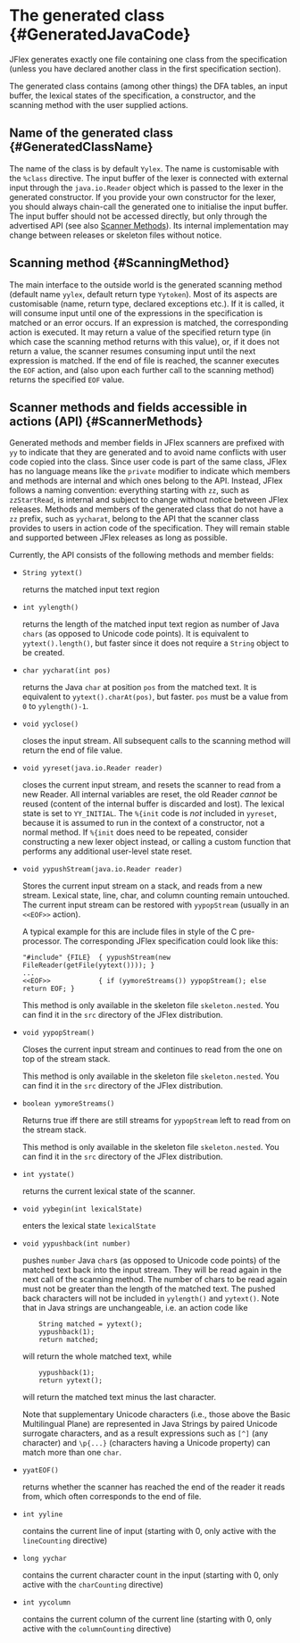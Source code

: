 The generated class {#GeneratedJavaCode}
===================

JFlex generates exactly one file containing one class from the
specification (unless you have declared another class in the first
specification section).

The generated class contains (among other things) the DFA tables, an
input buffer, the lexical states of the specification, a constructor,
and the scanning method with the user supplied actions.

Name of the generated class {#GeneratedClassName}
---------------------------

The name of the class is by default `Yylex`. The name is customisable with
the `%class` directive. The input buffer of the lexer is connected with
external input through the `java.io.Reader` object which is passed to the
lexer in the generated constructor. If you provide your own constructor for
the lexer, you should always chain-call the generated one to initialise the
input buffer. The input buffer should not be accessed directly, but only
through the advertised API (see also [Scanner Methods](#ScannerMethods)). Its
internal implementation may change between releases or skeleton files without
notice.

Scanning method {#ScanningMethod}
---------------

The main interface to the outside world is the generated scanning method
(default name `yylex`, default return type `Yytoken`). Most of its aspects
are customisable (name, return type, declared exceptions etc.). If it is
called, it will consume input until one of the expressions in the
specification is matched or an error occurs. If an expression is matched, the
corresponding action is executed. It may return a value of the specified
return type (in which case the scanning method returns with this value), or,
if it does not return a value, the scanner resumes consuming input until the
next expression is matched. If the end of file is reached, the scanner
executes the `EOF` action, and (also upon each further call to the scanning
method) returns the specified `EOF` value.


Scanner methods and fields accessible in actions (API) {#ScannerMethods}
------------------------------------------------------

Generated methods and member fields in JFlex scanners are prefixed with `yy`
to indicate that they are generated and to avoid name conflicts with user
code copied into the class. Since user code is part of the same class, JFlex
has no language means like the `private` modifier to indicate which members
and methods are internal and which ones belong to the API. Instead, JFlex
follows a naming convention: everything starting with `zz`, such as
`zzStartRead`, is internal and subject to change without notice between JFlex
releases. Methods and members of the generated class that do not have a `zz`
prefix, such as `yycharat`, belong to the API that the scanner class provides
to users in action code of the specification. They will remain stable and
supported between JFlex releases as long as possible.

Currently, the API consists of the following methods and member fields:

-   `String yytext()`

    returns the matched input text region

-   `int yylength()`

    returns the length of the matched input text region as number of Java `chars`
    (as opposed to Unicode code points). It is equivalent to
    `yytext().length()`, but faster since it does not require a `String` object
    to be created.

-   `char yycharat(int pos)`

    returns the Java `char` at position `pos` from the matched text. It is
    equivalent to `yytext().charAt(pos)`, but faster. `pos` must be a
    value from `0` to `yylength()-1`.

-   `void yyclose()`

    closes the input stream. All subsequent calls to the scanning method
    will return the end of file value.

-   `void yyreset(java.io.Reader reader)`

    closes the current input stream, and resets the scanner to read from
    a new Reader. All internal variables are reset, the old Reader
    *cannot* be reused (content of the internal buffer is discarded and
    lost). The lexical state is set to `YY_INITIAL`. The `%{init` code
    is *not* included in `yyreset`, because it is assumed to run in the
    context of a constructor, not a normal method. If `%{init` does need
    to be repeated, consider constructing a new lexer object instead, or
    calling a custom function that performs any additional user-level
    state reset.

-   `void yypushStream(java.io.Reader reader)`

    Stores the current input stream on a stack, and reads from a new
    stream. Lexical state, line, char, and column counting remain
    untouched. The current input stream can be restored with
    `yypopStream` (usually in an `<<EOF>>` action).

    A typical example for this are include files in style of the C
    pre-processor. The corresponding JFlex specification could look
    like this:

        "#include" {FILE}  { yypushStream(new FileReader(getFile(yytext()))); }
        ...
        <<EOF>>            { if (yymoreStreams()) yypopStream(); else return EOF; }

    This method is only available in the skeleton file
    `skeleton.nested`. You can find it in the `src` directory of the
    JFlex distribution.

-   `void yypopStream()`

    Closes the current input stream and continues to read from the one
    on top of the stream stack.

    This method is only available in the skeleton file
    `skeleton.nested`. You can find it in the `src` directory of the
    JFlex distribution.

-   `boolean yymoreStreams()`

    Returns true iff there are still streams for `yypopStream` left to
    read from on the stream stack.

    This method is only available in the skeleton file
    `skeleton.nested`. You can find it in the `src` directory of the
    JFlex distribution.

-   `int yystate()`

    returns the current lexical state of the scanner.

-   `void yybegin(int lexicalState)`

    enters the lexical state `lexicalState`

-   `void yypushback(int number)`

    pushes `number` Java `char`s (as opposed to Unicode code points)
    of the matched text back into the input
    stream. They will be read again in the next call of the scanning
    method. The number of chars to be read again must not be
    greater than the length of the matched text. The pushed back
    characters will not be included in `yylength()` and `yytext()`. Note
    that in Java strings are unchangeable, i.e. an action code like

            String matched = yytext();
            yypushback(1);
            return matched;

    will return the whole matched text, while

            yypushback(1);
            return yytext();

    will return the matched text minus the last character.

    Note that supplementary Unicode characters (i.e., those above the
    Basic Multilingual Plane) are represented in Java Strings by paired
    Unicode surrogate characters, and as a result expressions such as
    `[^]` (any character) and `\p{...}` (characters having a Unicode
    property) can match more than one `char`.
    
-   `yyatEOF()`
    
    returns whether the scanner has reached the end of the reader it reads
    from, which often corresponds to the end of file.

-   `int yyline`

    contains the current line of input (starting with 0, only active
    with the `lineCounting` directive)

-   `long yychar`

    contains the current character count in the input (starting with 0,
    only active with the `charCounting` directive)

-   `int yycolumn`

    contains the current column of the current line (starting with 0,
    only active with the `columnCounting` directive)

